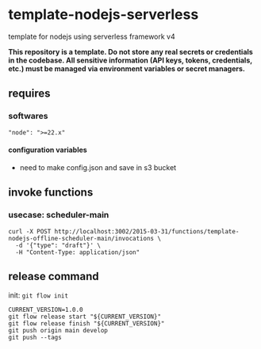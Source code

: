 # template-nodejs-serverless

template for nodejs using serverless framework v4

**This repository is a template. Do not store any real secrets or credentials in the codebase. All sensitive information (API keys, tokens, credentials, etc.) must be managed via environment variables or secret managers.**

## requires

### softwares

```
"node": ">=22.x"
```

#### configuration variables

- need to make config.json and save in s3 bucket

## invoke functions

### usecase: scheduler-main

```
curl -X POST http://localhost:3002/2015-03-31/functions/template-nodejs-offline-scheduler-main/invocations \
  -d '{"type": "draft"}' \
  -H "Content-Type: application/json"
```

## release command

init: `git flow init`

```
CURRENT_VERSION=1.0.0
git flow release start "${CURRENT_VERSION}"
git flow release finish "${CURRENT_VERSION}"
git push origin main develop
git push --tags
```
